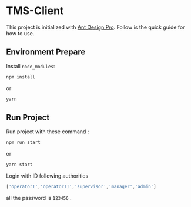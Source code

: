 # TMS-Client 

This project is initialized with [Ant Design Pro](https://pro.ant.design). Follow is the quick guide for how to use.

## Environment Prepare

Install `node_modules`:

```bash
npm install
```

or

```bash
yarn
```

## Run Project

Run project with these command :

```sh
npm run start
```

or

```sh
yarn start
```

Login with ID following authorities

```js
['operatorI','operatorII','supervisor','manager','admin']
```

all the password is  `123456` .

